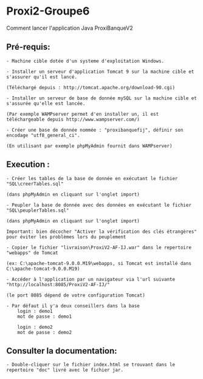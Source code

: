 # Proxi2-Groupe6
Comment lancer l'application Java ProxiBanqueV2

## Pré-requis:
	- Machine cible dotée d'un systeme d'exploitation Windows.
		
	- Installer un serveur d'application Tomcat 9 sur la machine cible et s'assurer qu'il est lancé.

	(Téléchargé depuis : http://tomcat.apache.org/download-90.cgi)
			
	- Installer un serveur de base de donnée mySQL sur la machine cible et s'assurée qu'elle est lancée.
		
	(Par exemple WAMPserver permet d'en installer un, il est téléchargeable depuis http://www.wampserver.com/)
			
	- Créer une base de donnée nommée : "proxibanquefij", définir son encodage "utf8_general_ci".
		
	(En utilisant par exemple phpMyAdmin fournit dans WAMPserver)
## Execution :
	- Créer les tables de la base de donnée en exécutant le fichier "SQL\creerTables.sql"
		
	(dans phpMyAdmin en cliquant sur l'onglet import)
			
	- Peupler la base de donnée avec des données en exécutant le fichier "SQL\peuplerTables.sql"
		
	(dans phpMyAdmin en cliquant sur l'onglet import)
			
	Important: bien décocher "Activer la vérification des clés étrangères" pour éviter les problèmes lors du peuplement
			
	- Copier le fichier "livraison\ProxiV2-AF-IJ.war" dans le repertoire "webapps" de Tomcat
		
	(ex: C:\apache-tomcat-9.0.0.M19\webapps, si Tomcat est installé dans C:\apache-tomcat-9.0.0.M19)
			
	- Accéder à l'application par un navigateur via l'url suivante "http://localhost:8085/ProxiV2-AF-IJ/"
		
	(le port 8085 dépend de votre configuration Tomcat)
	
	- Par défaut il y'a deux conseillers dans la base
		login : demo1
		mot de passe : demo1
		
		login : demo2
		mot de passe : demo2

## Consulter la documentation: 
	- Double-cliquer sur le fichier index.html se trouvant dans le repertoire "doc" livré avec le fichier jar.
